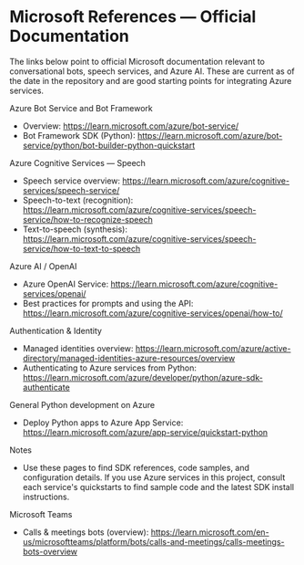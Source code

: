 # Microsoft References — Official Documentation

The links below point to official Microsoft documentation relevant to conversational bots, speech services, and Azure AI. These are current as of the date in the repository and are good starting points for integrating Azure services.

Azure Bot Service and Bot Framework

- Overview: https://learn.microsoft.com/azure/bot-service/
- Bot Framework SDK (Python): https://learn.microsoft.com/azure/bot-service/python/bot-builder-python-quickstart

Azure Cognitive Services — Speech

- Speech service overview: https://learn.microsoft.com/azure/cognitive-services/speech-service/
- Speech-to-text (recognition): https://learn.microsoft.com/azure/cognitive-services/speech-service/how-to-recognize-speech
- Text-to-speech (synthesis): https://learn.microsoft.com/azure/cognitive-services/speech-service/how-to-text-to-speech

Azure AI / OpenAI

- Azure OpenAI Service: https://learn.microsoft.com/azure/cognitive-services/openai/
- Best practices for prompts and using the API: https://learn.microsoft.com/azure/cognitive-services/openai/how-to/

Authentication & Identity

- Managed identities overview: https://learn.microsoft.com/azure/active-directory/managed-identities-azure-resources/overview
- Authenticating to Azure services from Python: https://learn.microsoft.com/azure/developer/python/azure-sdk-authenticate

General Python development on Azure

- Deploy Python apps to Azure App Service: https://learn.microsoft.com/azure/app-service/quickstart-python

Notes

- Use these pages to find SDK references, code samples, and configuration details. If you use Azure services in this project, consult each service's quickstarts to find sample code and the latest SDK install instructions.

Microsoft Teams

- Calls & meetings bots (overview): https://learn.microsoft.com/en-us/microsoftteams/platform/bots/calls-and-meetings/calls-meetings-bots-overview
